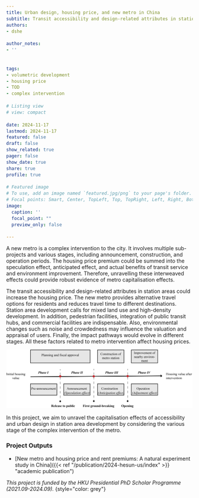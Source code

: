 ```yaml
---
title: Urban design, housing price, and new metro in China
subtitle: Transit accessibility and design-related attributes in station areas would affect the housing price at various stages
authors: 
- dshe

author_notes:
- ''


tags: 
- volumetric development
- housing price
- TOD
- complex intervention

# Listing view
# view: compact

date: 2024-11-17
lastmod: 2024-11-17
featured: false
draft: false
show_related: true
pager: false
show_date: true
share: true
profile: true

# Featured image
# To use, add an image named `featured.jpg/png` to your page's folder.
# Focal points: Smart, Center, TopLeft, Top, TopRight, Left, Right, BottomLeft, Bottom, BottomRight.
image:
  caption: ''
  focal_point: ""
  preview_only: false

---
```


A new metro is a complex intervention to the city. It involves multiple sub-projects and various stages, including announcement, construction, and operation periods. The housing price premium could be summed into the speculation effect, anticipated effect, and actual benefits of transit service and environment improvement. Therefore, unravelling these interweaved effects could provide robust evidence of metro capitalisation effects.

The transit accessibility and design-related attributes in station areas could increase the housing price. The new metro provides alternative travel options for residents and reduces travel time to different destinations. Station area development calls for mixed land use and high-density development. In addition, pedestrian facilities, integration of public transit hubs, and commercial facilities are indispensable. Also, environmental changes such as noise and crowdedness may influence the valuation and appraisal of users. Finally, the impact pathways would evolve in different stages. All these factors related to metro intervention affect housing prices.

![](intervention-of-metro.png "Metro intervention on housing price")

In this project, we aim to unravel the capitalisation effects of accessibility and urban design in station area development by considering the various stage of the complex intervention of the metro.

### Project Outputs

- [New metro and housing price and rent premiums: A natural experiment study in China]({{< ref "/publication/2024-hesun-us/index" >}} "academic publication")

_This project is funded by the HKU Presidential PhD Scholar Programme (2021.09-2024.09)._ 
{style="color: grey"}